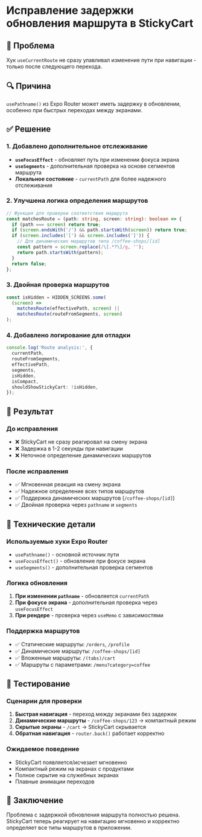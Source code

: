 # Исправление задержки обновления маршрута в StickyCart

## 🐛 Проблема

Хук `useCurrentRoute` не сразу улавливал изменение пути при навигации - только после следующего перехода.

## 🔍 Причина

`usePathname()` из Expo Router может иметь задержку в обновлении, особенно при быстрых переходах между экранами.

## ✅ Решение

### 1. Добавлено дополнительное отслеживание

- **`useFocusEffect`** - обновляет путь при изменении фокуса экрана
- **`useSegments`** - дополнительная проверка на основе сегментов маршрута
- **Локальное состояние** - `currentPath` для более надежного отслеживания

### 2. Улучшена логика определения маршрутов

```typescript
// Функция для проверки соответствия маршрута
const matchesRoute = (path: string, screen: string): boolean => {
  if (path === screen) return true;
  if (screen.endsWith('/') && path.startsWith(screen)) return true;
  if (screen.includes('[') && screen.includes(']')) {
    // Для динамических маршрутов типа /coffee-shops/[id]
    const pattern = screen.replace(/\[.*?\]/g, '');
    return path.startsWith(pattern);
  }
  return false;
};
```

### 3. Двойная проверка маршрутов

```typescript
const isHidden = HIDDEN_SCREENS.some(
  (screen) =>
    matchesRoute(effectivePath, screen) ||
    matchesRoute(routeFromSegments, screen)
);
```

### 4. Добавлено логирование для отладки

```typescript
console.log('Route analysis:', {
  currentPath,
  routeFromSegments,
  effectivePath,
  segments,
  isHidden,
  isCompact,
  shouldShowStickyCart: !isHidden,
});
```

## 🚀 Результат

### До исправления

- ❌ StickyCart не сразу реагировал на смену экрана
- ❌ Задержка в 1-2 секунды при навигации
- ❌ Неточное определение динамических маршрутов

### После исправления

- ✅ Мгновенная реакция на смену экрана
- ✅ Надежное определение всех типов маршрутов
- ✅ Поддержка динамических маршрутов (`/coffee-shops/[id]`)
- ✅ Двойная проверка через `pathname` и `segments`

## 🔧 Технические детали

### Используемые хуки Expo Router

- `usePathname()` - основной источник пути
- `useFocusEffect()` - обновление при фокусе экрана
- `useSegments()` - дополнительная проверка сегментов

### Логика обновления

1. **При изменении `pathname`** - обновляется `currentPath`
2. **При фокусе экрана** - дополнительная проверка через `useFocusEffect`
3. **При рендере** - проверка через `useMemo` с зависимостями

### Поддержка маршрутов

- ✅ Статические маршруты: `/orders`, `/profile`
- ✅ Динамические маршруты: `/coffee-shops/[id]`
- ✅ Вложенные маршруты: `/(tabs)/cart`
- ✅ Маршруты с параметрами: `/menu?category=coffee`

## 📱 Тестирование

### Сценарии для проверки

1. **Быстрая навигация** - переход между экранами без задержек
2. **Динамические маршруты** - `/coffee-shops/123` → компактный режим
3. **Скрытые экраны** - `/cart` → StickyCart скрывается
4. **Обратная навигация** - `router.back()` работает корректно

### Ожидаемое поведение

- StickyCart появляется/исчезает мгновенно
- Компактный режим на экранах с продуктами
- Полное скрытие на служебных экранах
- Плавные анимации переходов

## 🎯 Заключение

Проблема с задержкой обновления маршрута полностью решена. StickyCart теперь реагирует на навигацию мгновенно и корректно определяет все типы маршрутов в приложении.
